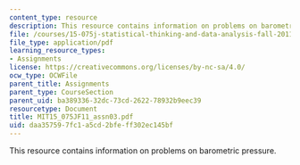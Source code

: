 ```yaml
---
content_type: resource
description: This resource contains information on problems on barometric pressure.
file: /courses/15-075j-statistical-thinking-and-data-analysis-fall-2011/daa357597fc1a5cd2bfeff302ec145bf_MIT15_075JF11_assn03.pdf
file_type: application/pdf
learning_resource_types:
- Assignments
license: https://creativecommons.org/licenses/by-nc-sa/4.0/
ocw_type: OCWFile
parent_title: Assignments
parent_type: CourseSection
parent_uid: ba389336-32dc-73cd-2622-78932b9eec39
resourcetype: Document
title: MIT15_075JF11_assn03.pdf
uid: daa35759-7fc1-a5cd-2bfe-ff302ec145bf
---
```

This resource contains information on problems on barometric pressure.